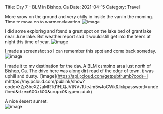Title: Day 7 - BLM in Bishop, Ca
Date: 2021-04-15
Category: Travel

More snow on the ground and very chilly in inside the van in the morning.  Time to move on to warmer elevation.
![image](https://api.pcloud.com/getpubthumb?code=XZhaheXZVIzT5gN9haLiaAB4aFQqkQKUHEEk&linkpassword=undefined&size=600x600&crop=0&type=autok)

I did some exploring and found a great spot on the lake bed of grant lake near June lake.  But weather report said it would still get into the teens at night this time of year.
![image](https://api.pcloud.com/getpubthumb?code=XZPaheXZVeBazhQs4P0Qmp9HfnKPRJGR0uuk&linkpassword=undefined&size=600x600&crop=0&type=autok)

I made a screenshot so I can remember this spot and come back  someday.
![image](https://api.pcloud.com/getpubthumb?code=https://my.pcloud.com/publink/show?code=XZLGheXZelw0Jt0gmxBJKetgyHfEbREdavVX&linkpassword=undefined&size=600x600&crop=0&type=autok)

I made it to my destination for the day.  A BLM camping area just north of Bishop, Ca.  The drive here was along dirt  road of the edge of town.  it was uphill and dusty. 
![image](https://api.pcloud.com/getpubthumb?code=I mhttps://my.pcloud.com/publink/show?code=XZp3heXZ2aMRTd1HLQJVtNVv1UeJm5wJoCWk&linkpassword=undefined&size=600x600&crop=0&type=autok)

A nice desert sunset.   
![image](https://api.pcloud.com/getpubthumb?code=XZl3heXZveQWw0vlMqSepPfxoEiDXQTMVU07&linkpassword=undefined&size=600x600&crop=0&type=autok)

